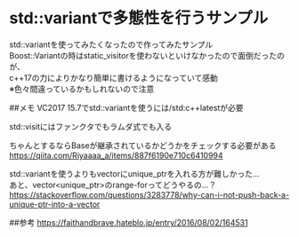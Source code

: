 ﻿# std::variantで多態性を行うサンプル
std::variantを使ってみたくなったので作ってみたサンプル  
Boost::Variantの時はstatic_visitorを使わないといけなかったので面倒だったのが、  
c++17の力によりかなり簡単に書けるようになっていて感動  
※色々間違っているかもしれないので注意  

##メモ
VC2017 15.7でstd::variantを使うには/std:c++latestが必要  

std::visitにはファンクタでもラムダ式でも入る  

ちゃんとするならBaseが継承されているかどうかをチェックする必要がある  
https://qiita.com/Riyaaaa_a/items/887f6190e710c6410994

std::variantを使うよりもvectorにunique_ptrを入れる方が難しかった…  
あと、vector<unique_ptr>のrange-forってどうやるの…？  
https://stackoverflow.com/questions/3283778/why-can-i-not-push-back-a-unique-ptr-into-a-vector

##参考
https://faithandbrave.hateblo.jp/entry/2016/08/02/164531
